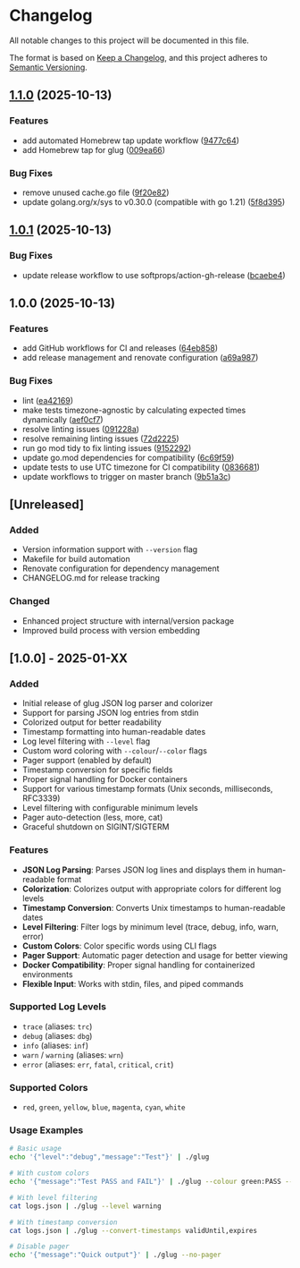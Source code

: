 # Changelog

All notable changes to this project will be documented in this file.

The format is based on [Keep a Changelog](https://keepachangelog.com/en/1.0.0/),
and this project adheres to [Semantic Versioning](https://semver.org/spec/v2.0.0.html).

## [1.1.0](https://github.com/d0ugal/glug/compare/v1.0.1...v1.1.0) (2025-10-13)


### Features

* add automated Homebrew tap update workflow ([9477c64](https://github.com/d0ugal/glug/commit/9477c64ab0d9602ba078dab2eb784604e4bed003))
* add Homebrew tap for glug ([009ea66](https://github.com/d0ugal/glug/commit/009ea660b9299fdd77a3f00cade718c8c9582762))


### Bug Fixes

* remove unused cache.go file ([9f20e82](https://github.com/d0ugal/glug/commit/9f20e82c95fad98be7a77b47ce11de0c2afa283e))
* update golang.org/x/sys to v0.30.0 (compatible with go 1.21) ([5f8d395](https://github.com/d0ugal/glug/commit/5f8d395d01a058a3dd7ab14ceb7bea72c8756bec))

## [1.0.1](https://github.com/d0ugal/glug/compare/v1.0.0...v1.0.1) (2025-10-13)


### Bug Fixes

* update release workflow to use softprops/action-gh-release ([bcaebe4](https://github.com/d0ugal/glug/commit/bcaebe4f2512fefbfdc362132ae93e0dc6b9b0bb))

## 1.0.0 (2025-10-13)


### Features

* add GitHub workflows for CI and releases ([64eb858](https://github.com/d0ugal/glug/commit/64eb858f4717ab7d36d156c9b6258e098d6156db))
* add release management and renovate configuration ([a69a987](https://github.com/d0ugal/glug/commit/a69a9877ca4142d6d35988804ede357f3ab8ffa6))


### Bug Fixes

* lint ([ea42169](https://github.com/d0ugal/glug/commit/ea421693ddefca35b9b59ac485ef1cf877b5a6c9))
* make tests timezone-agnostic by calculating expected times dynamically ([aef0cf7](https://github.com/d0ugal/glug/commit/aef0cf7b1fe07f13195852d62f2853660f351363))
* resolve linting issues ([091228a](https://github.com/d0ugal/glug/commit/091228a1f2018d9807db17bfd2289f5d9d274bd0))
* resolve remaining linting issues ([72d2225](https://github.com/d0ugal/glug/commit/72d222558b007cb048d68e8d3cf3e2991410d035))
* run go mod tidy to fix linting issues ([9152292](https://github.com/d0ugal/glug/commit/91522923689d69ea061b09156c2d59d2b238ae33))
* update go.mod dependencies for compatibility ([6c69f59](https://github.com/d0ugal/glug/commit/6c69f59f4fc0bc226324a25c9aa1ffb96aee2516))
* update tests to use UTC timezone for CI compatibility ([0836681](https://github.com/d0ugal/glug/commit/083668162e9efc455ba54ee84f4225c9a4c1d081))
* update workflows to trigger on master branch ([9b51a3c](https://github.com/d0ugal/glug/commit/9b51a3c12c485557fc09b5ad730f1d3b4565b02e))

## [Unreleased]

### Added
- Version information support with `--version` flag
- Makefile for build automation
- Renovate configuration for dependency management
- CHANGELOG.md for release tracking

### Changed
- Enhanced project structure with internal/version package
- Improved build process with version embedding

## [1.0.0] - 2025-01-XX

### Added
- Initial release of glug JSON log parser and colorizer
- Support for parsing JSON log entries from stdin
- Colorized output for better readability
- Timestamp formatting into human-readable dates
- Log level filtering with `--level` flag
- Custom word coloring with `--colour`/`--color` flags
- Pager support (enabled by default)
- Timestamp conversion for specific fields
- Proper signal handling for Docker containers
- Support for various timestamp formats (Unix seconds, milliseconds, RFC3339)
- Level filtering with configurable minimum levels
- Pager auto-detection (less, more, cat)
- Graceful shutdown on SIGINT/SIGTERM

### Features
- **JSON Log Parsing**: Parses JSON log lines and displays them in human-readable format
- **Colorization**: Colorizes output with appropriate colors for different log levels
- **Timestamp Conversion**: Converts Unix timestamps to human-readable dates
- **Level Filtering**: Filter logs by minimum level (trace, debug, info, warn, error)
- **Custom Colors**: Color specific words using CLI flags
- **Pager Support**: Automatic pager detection and usage for better viewing
- **Docker Compatibility**: Proper signal handling for containerized environments
- **Flexible Input**: Works with stdin, files, and piped commands

### Supported Log Levels
- `trace` (aliases: `trc`)
- `debug` (aliases: `dbg`)
- `info` (aliases: `inf`)
- `warn` / `warning` (aliases: `wrn`)
- `error` (aliases: `err`, `fatal`, `critical`, `crit`)

### Supported Colors
- `red`, `green`, `yellow`, `blue`, `magenta`, `cyan`, `white`

### Usage Examples
```bash
# Basic usage
echo '{"level":"debug","message":"Test"}' | ./glug

# With custom colors
echo '{"message":"Test PASS and FAIL"}' | ./glug --colour green:PASS --colour red:FAIL

# With level filtering
cat logs.json | ./glug --level warning

# With timestamp conversion
cat logs.json | ./glug --convert-timestamps validUntil,expires

# Disable pager
echo '{"message":"Quick output"}' | ./glug --no-pager
```
